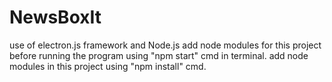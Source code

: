 # NewsBoxIt
use of electron.js framework and Node.js
add node modules for this project before running the program using "npm start" cmd in terminal.
add node modules in this project using "npm install" cmd.
